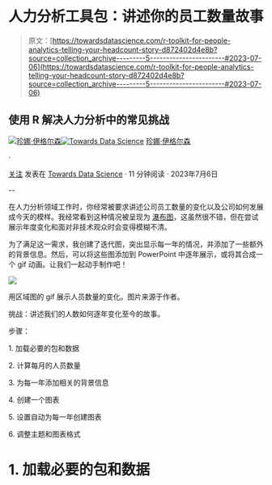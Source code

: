 # 人力分析工具包：讲述你的员工数量故事

> 原文：[https://towardsdatascience.com/r-toolkit-for-people-analytics-telling-your-headcount-story-d872402d4e8b?source=collection_archive---------5-----------------------#2023-07-06](https://towardsdatascience.com/r-toolkit-for-people-analytics-telling-your-headcount-story-d872402d4e8b?source=collection_archive---------5-----------------------#2023-07-06)

## 使用 R 解决人力分析中的常见挑战

[](https://jeagleson.medium.com/?source=post_page-----d872402d4e8b--------------------------------)[![珍娜·伊格尔森](../Images/1f13d1104d9cb3d2c1d4376a6e124c55.png)](https://jeagleson.medium.com/?source=post_page-----d872402d4e8b--------------------------------)[](https://towardsdatascience.com/?source=post_page-----d872402d4e8b--------------------------------)[![Towards Data Science](../Images/a6ff2676ffcc0c7aad8aaf1d79379785.png)](https://towardsdatascience.com/?source=post_page-----d872402d4e8b--------------------------------) [珍娜·伊格尔森](https://jeagleson.medium.com/?source=post_page-----d872402d4e8b--------------------------------)

·

[关注](https://medium.com/m/signin?actionUrl=https%3A%2F%2Fmedium.com%2F_%2Fsubscribe%2Fuser%2F8300cae51c6c&operation=register&redirect=https%3A%2F%2Ftowardsdatascience.com%2Fr-toolkit-for-people-analytics-telling-your-headcount-story-d872402d4e8b&user=Jenna+Eagleson&userId=8300cae51c6c&source=post_page-8300cae51c6c----d872402d4e8b---------------------post_header-----------) 发表在 [Towards Data Science](https://towardsdatascience.com/?source=post_page-----d872402d4e8b--------------------------------) · 11 分钟阅读 · 2023年7月6日 [](https://medium.com/m/signin?actionUrl=https%3A%2F%2Fmedium.com%2F_%2Fvote%2Ftowards-data-science%2Fd872402d4e8b&operation=register&redirect=https%3A%2F%2Ftowardsdatascience.com%2Fr-toolkit-for-people-analytics-telling-your-headcount-story-d872402d4e8b&user=Jenna+Eagleson&userId=8300cae51c6c&source=-----d872402d4e8b---------------------clap_footer-----------)

--

[](https://medium.com/m/signin?actionUrl=https%3A%2F%2Fmedium.com%2F_%2Fbookmark%2Fp%2Fd872402d4e8b&operation=register&redirect=https%3A%2F%2Ftowardsdatascience.com%2Fr-toolkit-for-people-analytics-telling-your-headcount-story-d872402d4e8b&source=-----d872402d4e8b---------------------bookmark_footer-----------)

在人力分析领域工作时，你经常被要求讲述公司员工数量的变化以及公司如何发展成今天的模样。我经常看到这种情况被呈现为 [瀑布图](https://www.storytellingwithdata.com/blog/2020/11/16/what-is-a-waterfall)，这虽然很不错，但在尝试展示年度变化和面对非技术观众时会变得模糊不清。

为了满足这一需求，我创建了迭代图，突出显示每一年的情况，并添加了一些额外的背景信息。然后，可以将这些图添加到 PowerPoint 中逐年展示，或将其合成一个 gif 动画。让我们一起动手制作吧！

![](../Images/8c8b00469215e4d4fbe68e1a89a64111.png)

用区域图的 gif 展示人员数量的变化。图片来源于作者。

挑战：讲述我们的人数如何逐年变化至今的故事。

步骤：

1\. 加载必要的包和数据

2\. 计算每月的人员数量

3\. 为每一年添加相关的背景信息

4\. 创建一个图表

5\. 设置自动为每一年创建图表

6\. 调整主题和图表格式

# 1\. 加载必要的包和数据
